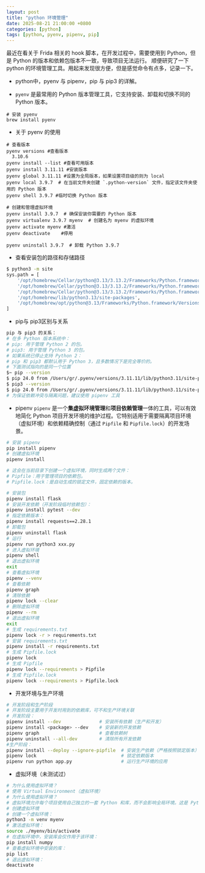 ```yaml
---
layout: post
title: "python 环境管理"
date: 2025-08-21 21:00:00 +0800
categories: [python]
tags: [python, pyenv, pipenv, pip]
---
```


 最近在看关于 Frida 相关的 hook 脚本，在开发过程中，需要使用到 Python，但是 Python 的版本和依赖包版本不一致，导致项目无法运行。
顺便研究了一下 python 的环境管理工具。用起来发现很方便，但是感觉命令有点多，记录一下。

* python中，pyenv 与 pipenv，pip 与 pip3 的详解。

* `pyenv` 是最常用的 Python 版本管理工具，它支持安装、卸载和切换不同的 Python 版本。

```shell
# 安装 pyenv
brew install pyenv
```
   * 关于 pyenv 的使用

```shell
# 查看版本
pyenv versions #查看版本
  3.10.6
pyenv install --list #查看可用版本
pyenv install 3.11.11 #安装版本
pyenv global 3.11.11 #设置为全局版本，如果设置项目级的则为 local
pyenv local 3.9.7  # 在当前文件夹创建 `.python-version` 文件，指定该文件夹使用的 Python 版本
pyenv shell 3.9.7 #临时切换 Python 版本

# 创建和管理虚拟环境
pyenv install 3.9.7  # 确保安装你需要的 Python 版本
pyenv virtualenv 3.9.7 myenv  # 创建名为 myenv 的虚拟环境
pyenv activate myenv #激活
pyenv deactivate    #停用

pyenv uninstall 3.9.7  # 卸载 Python 3.9.7
```
* 查看安装包的路径和存储路径

```bash
$ python3 -m site
sys.path = [
    '/opt/homebrew/Cellar/python@3.13/3.13.2/Frameworks/Python.framework/Versions/3.13/lib/python313.zip',
    '/opt/homebrew/Cellar/python@3.13/3.13.2/Frameworks/Python.framework/Versions/3.13/lib/python3.13',
    '/opt/homebrew/Cellar/python@3.13/3.13.2/Frameworks/Python.framework/Versions/3.13/lib/python3.13/lib-dynload',
    '/opt/homebrew/lib/python3.13/site-packages',
    '/opt/homebrew/opt/python@3.13/Frameworks/Python.framework/Versions/3.13/lib/python3.13/site-packages',
]
```
* pip与 pip3区别与关系

```bash
pip 与 pip3 的关系：
# 在多 Python 版本系统中：
# pip: 用于管理 Python 2 的包。
# pip3: 用于管理 Python 3 的包。
# 如果系统已停止支持 Python 2：
# pip 和 pip3 都默认用于 Python 3，且多数情况下是完全等价的。
# 下面测试指向的是同一个位置
$~ pip --version
$ pip 24.0 from /Users/gr/.pyenv/versions/3.11.11/lib/python3.11/site-packages/pip (python 3.11)
$ pip3 --version
$ pip 24.0 from /Users/gr/.pyenv/versions/3.11.11/lib/python3.11/site-packages/pip (python 3.11)
# 为保证依赖冲突与隔离问题，建议使用 pipenv 工具
```
* pipenv
   `pipenv` 是一个**集虚拟环境管理**和**项目依赖管理**一体的工具，可以有效地简化 Python 项目开发环境的维护过程。它特别适用于需要隔离项目环境（虚拟环境）和依赖精确控制（通过 `Pipfile` 和 `Pipfile.lock`）的开发场景。

```bash
# 安装 pipenv
pip install pipenv
# 创建虚拟环境
pipenv install

# 这会在当前目录下创建一个虚拟环境，同时生成两个文件：
# Pipfile：用于管理项目的依赖包。
# Pipfile.lock：是自动生成的锁定文件，固定依赖的版本。

# 安装包
pipenv install flask
# 安装开发依赖（开发阶段临时依赖包）：
pipenv install pytest --dev
# 指定依赖版本：
pipenv install requests==2.28.1
# 卸载包
pipenv uninstall flask
# 运行
pipenv run python3 xxx.py
# 进入虚拟环境
pipenv shell
# 退出虚拟环境
exit
# 查看虚拟环境
pipenv --venv
# 查看依赖
pipenv graph
# 清除依赖
pipenv lock --clear
# 删除虚拟环境
pipenv --rm
# 退出虚拟环境
exit
# 生成 requirements.txt
pipenv lock -r > requirements.txt
# 安装 requirements.txt
pipenv install -r requirements.txt
# 生成 Pipfile.lock
pipenv lock
# 生成 Pipfile
pipenv lock --requirements > Pipfile
# 生成 Pipfile.lock
pipenv lock --requirements > Pipfile.lock

```
* 开发环境与生产环境

```bash
# 开发阶段和生产阶段
# 开发阶段主要用于开发时用到的依赖库，可不和生产环境关联
# 开发阶段：
pipenv install --dev              # 安装所有依赖（生产和开发）
pipenv install <package> --dev    # 安装新的开发依赖
pipenv graph                      # 查看依赖树
pipenv uninstall --all-dev        # 清除所有开发依赖
#生产阶段：
pipenv install --deploy --ignore-pipfile  # 安装生产依赖（严格按照锁定版本）
pipenv lock                               # 锁定依赖版本
pipenv run python app.py                  # 运行生产环境的应用

```

* 虚拟环境（未测试过）

```bash
# 为什么使用虚拟环境？
# 使用 Virtual Environment（虚拟环境）
# 为什么使用虚拟环境？
# 虚拟环境允许每个项目使用自己独立的一套 Python 和库，而不会影响全局环境。这是 Python 开发的最佳实践。
# 创建虚拟环境
# 创建一个虚拟环境：
python3 -m venv myenv
# 激活虚拟环境：
source ./myenv/bin/activate
# 在虚拟环境中，安装库会仅作用于该环境：
pip install numpy
# 查看虚拟环境中安装的库：
pip list
# 退出虚拟环境：
deactivate
```

